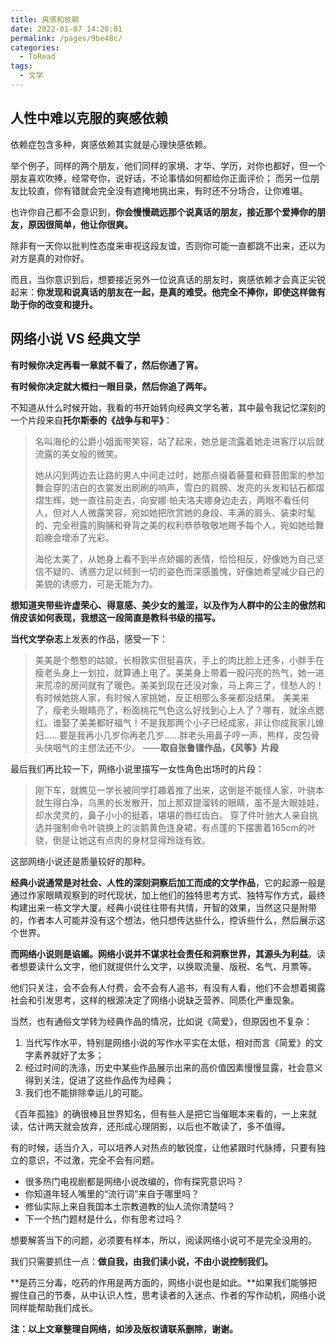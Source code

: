 ```yaml
---
title: 爽感和依赖
date: 2022-01-07 14:20:01
permalink: /pages/9be48c/
categories:
  - ToRead
tags:
  - 文学
---
```

## 人性中难以克服的**爽感依赖**

依赖症包含多种，爽感依赖其实就是心理快感依赖。

举个例子，同样的两个朋友，他们同样的家境、才华、学历，对你也都好，但一个朋友喜欢吹捧，经常夸你，说好话，不论事情如何都给你正面评价；
而另一位朋友比较直，你有错就会完全没有遮掩地挑出来，有时还不分场合，让你难堪。

也许你自己都不会意识到，**你会慢慢疏远那个说真话的朋友，接近那个爱捧你的朋友，原因很简单，他让你很爽。**

除非有一天你以批判性态度来审视这段友谊，否则你可能一直都跳不出来，还以为对方是真的对你好。

而且，当你意识到后，想要接近另外一位说真话的朋友时，爽感依赖才会真正尖锐起来：**你发现和说真话的朋友在一起，是真的难受。他完全不捧你，即使这样做有助于你的改变和提升。**

## 网络小说 VS 经典文学

**有时候你决定再看一章就不看了，然后你通了宵。**

**有时候你决定就大概扫一眼目录，然后你追了两年。**

不知道从什么时候开始，我看的书开始转向经典文学名著，其中最令我记忆深刻的一个片段来自**托尔斯泰的《战争与和平》**：

> 名叫海伦的公爵小姐面带笑容，站了起来，她总是流露着她走进客厅以后就流露的美女般的微笑。
>
> 她从闪到两边去让路的男人中间走过时，她那点缀着藤蔓和藓苔图案的参加舞会穿的洁白的衣裳发出刷刷的响声，雪白的肩膀、发亮的头发和钻石都熠熠生辉，她一直往前走去，向安娜·帕夫洛夫娜身边走去，两眼不看任何人，但对人人微露笑容，宛如她把欣赏她的身段、丰满的肩头、装束时髦的、完全袒露的胸脯和脊背之美的权利恭恭敬敬地赐予每个人，宛如她给舞蹈晚会增添了光彩。
>
> 海伦太美了，从她身上看不到半点娇媚的表情，恰恰相反，好像她为自己坚信不疑的、诱惑力足以倾到一切的姿色而深感羞愧，好像她希望减少自己的美貌的诱惑力，可是无能为力。

**想知道夹带些许虚荣心、得意感、美少女的羞涩，以及作为人群中的公主的傲然和俏皮该如何表现，我想这一段简直是教科书级的描写。**

**当代文学杂志**上发表的作品，感受一下：

> 美美是个憨憨的姑娘，长相敦实但挺喜庆，手上的肉比脸上还多，小胖手在瘦老头身上一划拉，就算通上电了。美美身上带着一股闪亮的热气，她一进来荒凉的房间就有了暖色。美美到现在还没对象，马上奔三了，怪愁人的！有时候她挑人家，有时候人家挑她，反正相那么多亲都没结果。
> 美美来了，瘦老头眼睛亮了，粉面桃花气色这么好找到心上人了？哪有，就涂点腮红。谁娶了美美都好福气！不是我那两个小子已经成家，非让你成我家儿媳妇……要是我再小几岁你再老几岁……胖老头用鼻子哼一声，熊样，皮包骨头快咽气的主想法还不少。
> ——**取自张鲁镭作品，《风筝》片段**

最后我们再比较一下，网络小说里描写一女性角色出场时的片段：

> 刚下车，就瞧见一学长被同学打趣着推了出来，这倒是不能怪人家，叶骁本就生得白净，乌黑的长发散开，加上那双提溜转的眼睛，虽不是大眼娃娃，却水灵灵的，鼻子小小的挺着，堪堪的唇红齿白。 穿了件叶驰大人亲自挑选并强制命令叶骁换上的淡鹅黄色连身裙，有点蓬的下摆裹着165cm的叶骁，倒是让她这有点肉的身材显得玲珑有致。

这部网络小说还是质量较好的那种。

**经典小说通常是对社会、人性的深刻洞察后加工而成的文学作品**，它的起源一般是通过作家眼睛观察到的时代现状，加上他们的独特思考方式、独特写作方式，最终构建出来一栋文学大厦。经典小说往往带有共情，开智的效果，当然这只是附带的，作者本人可能并没有这个想法，他只想传达些什么，控诉些什么，然后展示这个世界。

**而网络小说则是谄媚。**网络小说并不谋求社会责任和洞察世界，其源头为**利益**。读者想要读什么文字，他们就提供什么文字，以换取流量、版税、名气、月票等。

他们只关注，会不会有人付费，会不会有人追书，有没有人看，他们不会想着揭露社会和引发思考，这样的根源决定了网络小说缺乏营养、同质化严重现象。

当然，也有通俗文学转为经典作品的情况，比如说《简爱》，但原因也不复杂：

1. 当代写作水平，特别是网络小说的写作水平实在太低，相对而言《简爱》的文字素养就好了太多；
2. 经过时间的洗涤，历史中某些作品展示出来的高价值因素慢慢显露，社会意义得到关注，促进了这些作品传为经典；
3. 我们也不能排除幸运儿的可能。

《百年孤独》的确很棒且世界知名，但有些人是把它当催眠本来看的，一上来就读，估计两天就会放弃，还形成心理阴影，以后也不敢读了，多不值得。

有的时候，适当介入，可以培养人对热点的敏锐度，让他紧跟时代脉搏，只要有独立的意识，不过激，完全不会有问题。

- 很多热门电视剧都是网络小说改编的，你有探究意识吗？
- 你知道年轻人嘴里的“流行词”来自于哪里吗？
- 修仙实际上来自我国本土宗教道教的仙人流你清楚吗？
- 下一个热门题材是什么，你有思考过吗？

想要解答当下的问题，必须要有样本，所以，阅读网络小说可不是完全没用的。

我们只需要抓住一点：**做自我，由我们读小说，不由小说控制我们。**

**是药三分毒，吃药的作用是两方面的，网络小说也是如此。**如果我们能够把握住自己的节奏，从中认识人性，思考读者的入迷点、作者的写作动机，网络小说同样能帮助我们成长。





**注：以上文章整理自网络，如涉及版权请联系删除，谢谢。**
